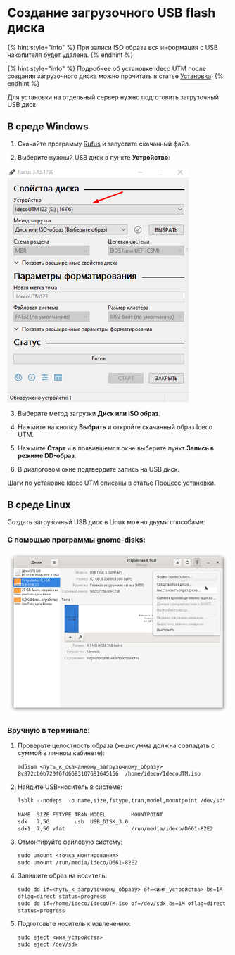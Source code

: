 # Создание загрузочного USB flash диска

{% hint style="info" %}
При записи ISO образа вся информация с USB накопителя будет удалена.
{% endhint %}

{% hint style="info" %}
Подробнее об установке Ideco UTM после создания загрузочного диска можно прочитать в статье [Установка](./installation-process.md).
{% endhint %}

Для установки на отдельный сервер нужно подготовить загрузочный USB диск.

## В среде Windows

1. Скачайте программу [Rufus](https://rufus.ie/ru/) и запустите скачанный файл.

2. Выберите нужный USB диск в пункте **Устройство**:

![](../.gitbook/assets/preparation-boot-disk1.png)

3. Выберите метод загрузки **Диск или ISO образ**.

4. Нажмите на кнопку **Выбрать** и откройте скачанный образ Ideco UTM.

5. Нажмите **Старт** и в появившемся окне выберите пункт **Запись в режиме DD-образ**.

6. В диалоговом окне подтвердите запись на USB диск.

Шаги по установке Ideco UTM описаны в статье [Процесс установки](installation-process.md).

## В среде Linux

Создать загрузочный USB диск в Linux можно двумя способами:

### С помощью программы gnome-disks:

![](../.gitbook/assets/gnome-disks3.png)

### Вручную в терминале:

1.  Проверьте целостность образа (хеш-сумма должна совпадать с суммой в личном кабинете):
    ```
    md5sum <путь_к_скачанному_загрузочному_образу>
    8c872cb6b720f6fd6683107681645156  /home/ideco/IdecoUTM.iso
    ```
2.  Найдите USB-носитель в системе:
    ```
    lsblk --nodeps  -o name,size,fstype,tran,model,mountpoint /dev/sd*

    NAME  SIZE FSTYPE TRAN MODEL        MOUNTPOINT
    sdx   7,5G        usb  USB_DISK_3.0 
    sdx1  7,5G vfat                     /run/media/ideco/D661-82E2
    ```
3.  Отмонтируйте файловую систему:
    ```
    sudo umount <точка_монтирования>
    sudo umount /run/media/ideco/D661-82E2
    ```
4.  Запишите образ на носитель:
    ```
    sudo dd if=<путь_к_загрузочному_образу> of=<имя_устройства> bs=1M oflag=direct status=progress
    sudo dd if=/home/ideco/IdecoUTM.iso of=/dev/sdx bs=1M oflag=direct status=progress
    ```
5.  Подготовьте носитель к извлечению:
    ```
    sudo eject <имя_устройства>
    sudo eject /dev/sdx
    ```

